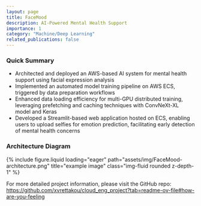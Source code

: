 ```yaml
---
layout: page
title: FaceMood
description: AI-Powered Mental Health Support
importance: 1
category: "Machine/Deep Learning"
related_publications: false
---
```


### Quick Summary
- Architected and deployed an AWS-based AI system for mental health support using facial expression analysis
- Implemented an automated model training pipeline on AWS ECS, triggered by data preparation workflows
- Enhanced data loading efficiency for multi-GPU distributed training, leveraging prefetching and caching techniques with ConvNeXt-XL model and Keras
- Developed a Streamlit-based web application hosted on ECS, enabling users to upload selfies for emotion prediction, facilitating early detection of mental health concerns

### Architecture Diagram
<div class="row justify-content-center">
    {% include figure.liquid loading="eager" path="assets/img/FaceMood-architecture.png" title="example image" class="img-fluid rounded z-depth-1" %}
</div>

For more detailed project information, please visit the GitHub repo: <https://github.com/xvrettakou/cloud_eng_project?tab=readme-ov-file#how-are-you-feeling>

